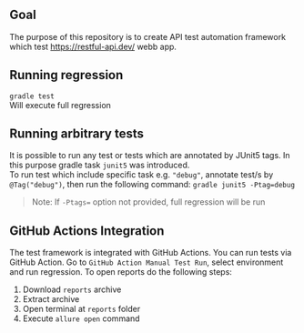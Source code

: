 ## Goal
The purpose of this repository is to create API test automation framework which test
https://restful-api.dev/ webb app.

## Running regression
`gradle test`
<br/>
Will execute full regression

## Running arbitrary tests
It is possible to run any test or tests which are annotated by JUnit5 tags.
In this purpose gradle task `junit5` was introduced.
<br/>
To run test which include specific task e.g. `"debug"`,
annotate test/s by `@Tag("debug")`, then run the following command:
`gradle junit5 -Ptag=debug`
<br/>
> Note: If `-Ptags=` option not provided, full regression will be run

## GitHub Actions Integration
The test framework is integrated with GitHub Actions. You can run tests via GitHub Action.
Go to `GitHub Action Manual Test Run`, select environment and run regression.
To open reports do the following steps:
1. Download `reports` archive
2. Extract archive
3. Open terminal at `reports` folder
4. Execute `allure open` command
